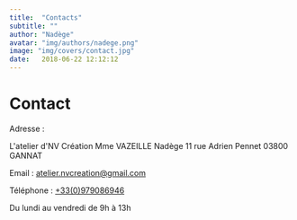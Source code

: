 ```yaml
---
title:  "Contacts"
subtitle: ""
author: "Nadège"
avatar: "img/authors/nadege.png"
image: "img/covers/contact.jpg"
date:   2018-06-22 12:12:12
---
```


Contact
=====

Adresse :

L'atelier d'NV Création
Mme VAZEILLE Nadège
11 rue Adrien Pennet
03800 GANNAT


Email : atelier.nvcreation@gmail.com          


Téléphone : <a href="tel:+33979086946">+33(0)979086946</a>

Du lundi au vendredi de 9h à 13h
